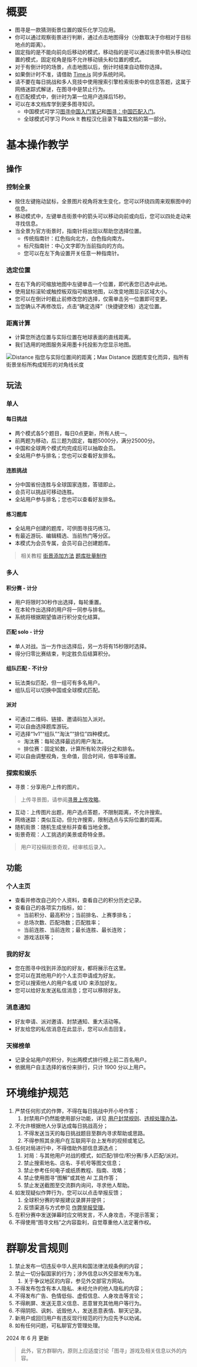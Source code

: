 # 概要
+ 图寻是一款猜测街景位置的娱乐化学习应用。
+ 你可以通过观察街景进行判断，通过点击地图得分（分数取决于你相对于目标地点的距离）。
+ 固定指的是不能向前向后移动的模式，移动指的是可以通过街景中箭头移动位置的模式，固定视角是指不允许移动镜头和位置的模式。
+ 对于有倒计时的场景，点击地图以后，倒计时结束自动帮你选择。
+ 如果倒计时不准，请借助 [Time.is](https://time.is/) 同步系统时间。
+ 请不要在每日挑战和多人竞技中使用搜索引擎检索街景中的信息答题，这属于网络迷踪式解谜，在图寻中是禁止行为。
+ 在匹配模式中，倒计时为第一位用户选择后15秒。
+ 可以在本文档库学到更多图寻知识。
    - 中国模式可学习[图寻中国入门笔记](https://www.yuque.com/chaofun/tuxun/china_beginners_guide)和[图寻：中国匹配入门](https://www.yuque.com/chaofun/tuxun/china_match_beginner)。
    - 全球模式可学习 Plonk It 教程汉化目录下每篇文档的第一部分。

# 基本操作教学
## 操作
### 控制全景
+ 按住左键拖动鼠标，全景图片视角将发生变化，您可以环绕四周来观察图中的信息。
+ 移动模式中，左键单击街景中的箭头可以移动向前或向后，您可以四处走动来寻找信息。
+ 当全景为官方街景时，指南针将出现以帮助您选择位置。
    - 传统指南针：红色指向北方，白色指向南方。
    - 标尺指南针：中心文字即为当前指向的方向。
    - 您可以在左下角设置开关任意一种指南针。

### 选定位置
+ 在右下角的可缩放地图中左键单击一个位置，即代表您已选中此地。
+ 使用鼠标滚轮或触控板双指可缩放地图，以改变地图显示区域大小。
+ 您可以在倒计时截止前修改您的选择，仅需单击另一位置即可变更。
+ 当您确认不再修改后，点击“确定选择”（快捷键空格）选定位置。

### 距离计算
+ 计算您所选位置与实际位置在地球表面的直线距离。
+ 我们选用的地图服务采用墨卡托投影为您显示地图。

![Distance 指您与实际位置间的距离；Max Distance 因题库变化而异，指所有街景坐标所构成矩形的对角线长度](https://cdn.nlark.com/yuque/0/2024/png/40486496/1732003395135-f2baf4e6-1ba5-4b4c-9815-534517e1743c.png?x-oss-process=image%2Fwatermark%2Ctype_d3F5LW1pY3JvaGVp%2Csize_41%2Ctext_VHV4dW5Eb2M%3D%2Ccolor_FFFFFF%2Cshadow_50%2Ct_80%2Cg_se%2Cx_10%2Cy_10)

## 玩法
### 单人
#### 每日挑战
+ 两个模式各5个题目，每日0点更新，所有人统一。
+ 前两题为移动，后三题为固定，每题5000分，满分25000分。
+ 中国和全球两个模式均完成后可以抽取会员。
+ 全站用户参与排名；您也可以查看好友排名。

#### 连胜挑战
+ 分中国省份连胜与全球国家连胜，答错即止。
+ 会员可以挑战可移动连胜。
+ 全站用户参与排名；您也可以查看好友排名。

#### 练习题库
+ 全站用户创建的题库，可供图寻技巧练习。
+ 有最近游玩、编辑精选、当前热门等分区。
+ 本模式为会员专属，会员可自己创建题库。

> 相关教程 [街景添加方法](https://www.yuque.com/chaofun/tuxun/added) [题库批量制作](https://www.yuque.com/chaofun/tuxun/mapping)
>

### 多人
#### 积分赛 - 计分
+ 用户将限时30秒作出选择，每轮重置。
+ 在本轮作出选择的用户将一同参与排名。
+ 系统将根据期望值进行积分变化结算。

#### 匹配 solo - 计分
+ 单人对战。当一方作出选择后，另一方将有15秒限时选择。
+ 得分归零比赛结束，判定胜负后结算积分。

#### 组队匹配 - 不计分
+ 玩法类似匹配，但一组可有多名用户。
+ 组队后可以切换中国或全球模式匹配。

#### 派对
+ 可通过二维码、链接、邀请码加入派对。
+ 可以自由选择题库游玩。
+ 可选择“1v1”“组队”“淘汰”“排位”四种模式。
    - 淘汰赛：每轮选择最远的用户淘汰。
    - 排位赛：固定轮数，计算所有轮次得分之和排名。
+ 可以自由调整视角，生命值，回合时间，倍率等设置。

### 探索和娱乐
+ 寻景：分享用户上传的图片。

> 上传寻景图，请参阅[寻景上传攻略](https://www.yuque.com/chaofun/tuxun/finder)。
>

+ 互动：上传图片出题，用户选点答题，不限制距离，不允许搜索。
+ 网络迷踪：类似互动，但允许搜索，限制选点与实际位置的距离。
+ 随机街景：随机生成坐标并查看当地全景。
+ 街景奇观：人工挑选的美景或奇特全景。

> 用户可投稿街景奇观，经审核后录入。
>

## 功能
### 个人主页
+ 查看并修改自己的个人资料，查看自己的积分历史记录。
+ 查看自己的各项实力指标，如：
    - 当前积分、最高积分；当前排名、上赛季排名；
    - 总场次数、匹配场数；匹配胜率；
    - 当前连胜、当前连败；最长连胜、最长连败；
    - 游戏活跃等；

### 我的好友
+ 您在图寻中找到并添加的好友，都将展示在这里。
+ 您可以在其他用户的个人主页申请成为好友。
+ 您可以搜索他人的用户名或 UID 来添加好友。
+ 您可以给好友发送私信消息；您可以移除好友。

### 消息通知
+ 好友申请、派对邀请、封禁通知、重大活动等。
+ 好友给您的私信消息在此显示，您可以点击回复。

### 天梯榜单
+ 记录全站用户的积分，列出两模式排行榜上前二百名用户。
+ 依据用户自主选择的省份来排行，只计 1900 分以上用户。

# 环境维护规范
1. 严禁任何形式的作弊，不得在每日挑战中开小号作答；
    1. 封禁用户仍然能使用部分功能，详见 [用户封禁规则](https://www.yuque.com/chaofun/tuxun/banned)、[违规处理办法](https://www.yuque.com/chaofun/tuxun/violation_ban)。
2. 不允许根据他人分享达成每日挑战高分；
    1. 不得发送当天的每日挑战题目至群内寻求帮助或思路。
    2. 不得参照其余用户在互联网平台上发布的视频或笔记。
3. 任何对局进行中，不得借助外部信息源选点；
    1. 对局：与其他用户对战的模式，如匹配/排位/积分赛/多人匹配/派对。
    2. 禁止搜索地名、店名、手机号等图文信息；
    3. 禁止参考任何电子或纸质教程、指南、攻略；
    4. 禁止使用图寻“图解”或其他 AI 工具作答；
    5. 禁止发送截图至交流群内询问，寻求他人帮助。
4. 如发现疑似作弊行为，您可以以点击举报反馈；
    1. 全球积分赛的举报建议录屏并提供；
    2. 反馈渠道与方式参见 [作弊举报受理](https://www.yuque.com/chaofun/tuxun/cheat_report)。
5. 在积分赛中发送弹幕时应文明发言，不人身攻击，不提示答案；
6. 不得使用“图寻文档”之内容盈利，自觉尊重他人法定著作权。

# 群聊发言规则
1. 禁止发布一切违反中华人民共和国法律法规条例的内容；
2. 禁止一切分裂国家的行为；涉外信息以外交部发布为准。
    1. 关于争议地区的内容，参见外交部官方网站。
3. 不得发布包含有本人隐私、未经允许的他人隐私的内容；
4. 不得发布广告、色情低俗、虚假信息、人身攻击等言论；
5. 不得刷屏、发送无意义信息、恶意冒充其他用户等行为。
6. 不得阴阳、讽刺、诋毁他人，发送恶意表情、聊天记录。
7. 新用户或回归用户有违反现行规范的行为应先予以劝诫。
8. 如有任何问题，可私聊官方管理处理。

2024 年 6 月 更新

> 此外，官方群聊内，原则上应适度讨论「图寻」游戏及相关信息以外的内容。
>

